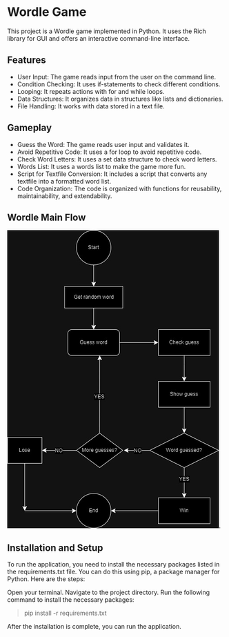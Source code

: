 # Wordle Game
This project is a Wordle game implemented in Python. It uses the Rich library for GUI and offers an interactive command-line interface.

## Features
- User Input: The game reads input from the user on the command line.
- Condition Checking: It uses if-statements to check different conditions.
- Looping: It repeats actions with for and while loops.
- Data Structures: It organizes data in structures like lists and dictionaries.
- File Handling: It works with data stored in a text file.
## Gameplay
- Guess the Word: The game reads user input and validates it.
- Avoid Repetitive Code: It uses a for loop to avoid repetitive code.
- Check Word Letters: It uses a set data structure to check word letters.
- Words List: It uses a words list to make the game more fun.
- Script for Textfile Conversion: It includes a script that converts any textfile into a formatted word list.
- Code Organization: The code is organized with functions for reusability, maintainability, and extendability.
## Wordle Main Flow
![flow chart](Wordle_MainFlow1.jpg).

## Installation and Setup
To run the application, you need to install the necessary packages listed in the requirements.txt file. You can do this using pip, a package manager for Python. Here are the steps:

Open your terminal.
Navigate to the project directory.
Run the following command to install the necessary packages:
  > pip install -r requirements.txt

After the installation is complete, you can run the application.
